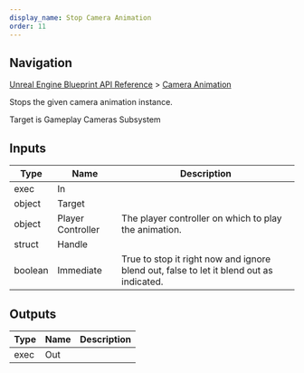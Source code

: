 ```yaml
---
display_name: Stop Camera Animation
order: 11
---
```

## Navigation

[Unreal Engine Blueprint API Reference](https://dev.epicgames.com/documentation/en-us/unreal-engine/BlueprintAPI) > [Camera Animation](https://dev.epicgames.com/documentation/en-us/unreal-engine/BlueprintAPI/CameraAnimation)

Stops the given camera animation instance.

Target is Gameplay Cameras Subsystem

## Inputs

| Type | Name | Description |
| --- | --- | --- |
| exec | In |  |
| object | Target |  |
| object | Player Controller | The player controller on which to play the animation. |
| struct | Handle |  |
| boolean | Immediate | True to stop it right now and ignore blend out, false to let it blend out as indicated. |

## Outputs

| Type | Name | Description |
| --- | --- | --- |
| exec | Out |  |
